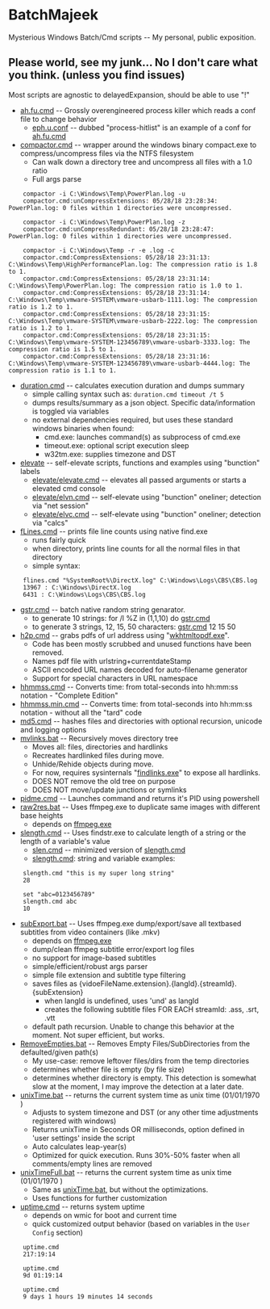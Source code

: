 # BatchMajeek
Mysterious Windows Batch/Cmd scripts -- My personal, public exposition.

## Please world, see my junk... No I don't care what you think. (unless you find issues)
Most scripts are agnostic to delayedExpansion, should be able to use "!"
- [ah.fu.cmd](./ah.fu.cmd ) -- Grossly overengineered process killer which reads a conf file to change behavior
  - [eph.u.conf](./eph.u.conf ) -- dubbed "process-hitlist" is an example of a conf for [ah.fu.cmd](./ah.fu.cmd )
- [compactor.cmd](./compactor.cmd ) -- wrapper around the windows binary compact.exe to compress/uncompress files via the NTFS filesystem
  - Can walk down a directory tree and uncompress all files with a 1.0 ratio
  - Full args parse
````
    compactor -i C:\Windows\Temp\PowerPlan.log -u
    compactor.cmd:unCompressExtensions: 05/28/18 23:28:34: PowerPlan.log: 0 files within 1 directories were uncompressed.
    
    compactor -i C:\Windows\Temp\PowerPlan.log -z
    compactor.cmd:unCompressRedundant: 05/28/18 23:28:47: PowerPlan.log: 0 files within 1 directories were uncompressed.
    
    compactor -i C:\Windows\Temp -r -e .log -c
    compactor.cmd:CompressExtensions: 05/28/18 23:31:13: C:\Windows\Temp\HighPerformancePlan.log: The compression ratio is 1.8 to 1.
    compactor.cmd:CompressExtensions: 05/28/18 23:31:14: C:\Windows\Temp\PowerPlan.log: The compression ratio is 1.0 to 1.
    compactor.cmd:CompressExtensions: 05/28/18 23:31:14: C:\Windows\Temp\vmware-SYSTEM\vmware-usbarb-1111.log: The compression ratio is 1.2 to 1.
    compactor.cmd:CompressExtensions: 05/28/18 23:31:15: C:\Windows\Temp\vmware-SYSTEM\vmware-usbarb-2222.log: The compression ratio is 1.2 to 1.
    compactor.cmd:CompressExtensions: 05/28/18 23:31:15: C:\Windows\Temp\vmware-SYSTEM-123456789\vmware-usbarb-3333.log: The compression ratio is 1.5 to 1.
    compactor.cmd:CompressExtensions: 05/28/18 23:31:16: C:\Windows\Temp\vmware-SYSTEM-123456789\vmware-usbarb-4444.log: The compression ratio is 1.1 to 1.
````
- [duration.cmd](./duration.cmd ) -- calculates execution duration and dumps summary
  - simple calling syntax such as: `duration.cmd timeout /t 5`
  - dumps results/summary as a json object.  Specific data/information is toggled via variables
  - no external dependencies required, but uses these standard windows binaries when found:
    - cmd.exe: launches command(s) as subprocess of cmd.exe
    - timeout.exe: optional script execution sleep
    - w32tm.exe: supplies timezone and DST
- [elevate](./elevate/) -- self-elevate scripts, functions and examples using "bunction" labels
  - [elevate/elevate.cmd](./elevate/elevate.cmd ) -- elevates all passed arguments or starts a elevated cmd console
  - [elevate/elvn.cmd](./elevate/elvn.cmd ) -- self-elevate using "bunction" oneliner; detection via "net session"
  - [elevate/elvc.cmd](./elevate/elvc.cmd ) -- self-elevate using "bunction" oneliner; detection via "calcs"
- [fLines.cmd](./fLines.cmd ) -- prints file line counts using native find.exe
  - runs fairly quick
  - when directory, prints line counts for all the normal files in that directory
  - simple syntax:
````
    flines.cmd "%SystemRoot%\DirectX.log" C:\Windows\Logs\CBS\CBS.log
    13967 : C:\Windows\DirectX.log
    6431 : C:\Windows\Logs\CBS\CBS.log
````
- [gstr.cmd](./gstr.cmd ) -- batch native random string genarator.
  - to generate 10 strings: for /l %Z in (1,1,10) do [gstr.cmd](./gstr.cmd )
  - to generate 3 strings, 12, 15, 50 characters: [gstr.cmd](./gstr.cmd ) 12 15 50
- [h2p.cmd](./h2p.cmd ) -- grabs pdfs of url address using "[wkhtmltopdf.exe](https://wkhtmltopdf.org/downloads.html)".
  - Code has been mostly scrubbed and unused functions have been removed.
  - Names pdf file with urlstring+currentdateStamp
  - ASCII encoded URL names decoded for auto-filename generator
  - Support for special characters in URL namespace
- [hhmmss.cmd](./hhmmss.cmd ) -- Converts time: from total-seconds into hh:mm:ss notation - "Complete Edition"
- [hhmmss.min.cmd](./hhmmss.min.cmd ) -- Converts time: from total-seconds into hh:mm:ss notation - without all the "tard" code
- [md5.cmd](./md5.cmd ) -- hashes files and directories with optional recursion, unicode and logging options
- [mvlinks.bat](./mvlinks.bat ) -- Recursively moves directory tree
  - Moves all: files, directories and hardlinks
  - Recreates hardlinked files during move.
  - Unhide/Rehide objects during move.
  - For now, requires sysinternals "[findlinks.exe](https://docs.microsoft.com/en-us/sysinternals/downloads/findlinks )" to expose all hardlinks.
  - DOES NOT remove the old tree on purpose
  - DOES NOT move/update junctions or symlinks
- [pidme.cmd](./pidme.cmd ) -- Launches command and returns it's PID using powershell
- [raw2res.bat](./raw2res.bat ) -- Uses ffmpeg.exe to duplicate same images with different base heights
  - depends on [ffmpeg.exe](https://ffmpeg.org/download.html)
- [slength.cmd](./slength.cmd ) -- Uses findstr.exe to calculate length of a string or the length of a variable's value
  - [slen.cmd](./slen.cmd ) -- minimized version of [slength.cmd](./slength.cmd )
  - [slength.cmd](./slength.cmd ): string and variable examples:    
````
    slength.cmd "this is my super long string"
    28
    
    set "abc=0123456789"
    slength.cmd abc
    10
````
- [subExport.bat](./subExport.bat ) -- Uses ffmpeg.exe dump/export/save all textbased subtitles from video containers (like .mkv)
  - depends on [ffmpeg.exe](https://ffmpeg.org/download.html)
  - dump/clean ffmpeg subtitle error/export log files
  - no support for image-based subtitles
  - simple/efficient/robust args parser
  - simple file extension and subtitle type filtering
  - saves files as {vidoeFileName.extension}.{langId}.{streamId}.{subExtension}
    - when langId is undefined, uses 'und' as langId
    - creates the following subtitle files FOR EACH streamId: .ass, .srt, .vtt
  - default path recursion.  Unable to change this behavior at the moment.  Not super efficient, but works.
- [RemoveEmpties.bat](./RemoveEmpties.bat ) -- Removes Empty Files/SubDirectories from the defaulted/given path(s)
  - My use-case: remove leftover files/dirs from the temp directories
  - determines whether file is empty (by file size)
  - determines whether directory is empty.  This detection is somewhat slow at the moment, I may improve the detection at a later date.
- [unixTime.bat](./unixTime.bat ) -- returns the current system time as unix time (01/01/1970 )
  - Adjusts to system timezone and DST (or any other time adjustments registered with windows)
  - Returns unixTime in Seconds OR milliseconds, option defined in 'user settings' inside the script
  - Auto calculates leap-year(s)
  - Optimized for quick execution. Runs 30%-50% faster when all comments/empty lines  are removed
- [unixTimeFull.bat](./unixTimeFull.bat ) -- returns the current system time as unix time (01/01/1970 )
  - Same as [unixTime.bat](./unixTime.bat ), but without the optimizations.
  - Uses functions for further customization
- [uptime.cmd](./uptime.cmd ) -- returns system uptime
  - depends on wmic for boot and current time
  - quick customized output behavior (based on variables in the `User Config` section)
````
    uptime.cmd
    217:19:14
    
    uptime.cmd
    9d 01:19:14
    
    uptime.cmd
    9 days 1 hours 19 minutes 14 seconds    
````
